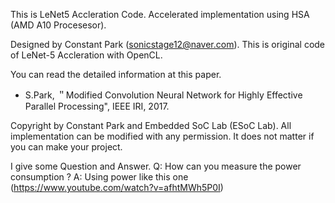 This is LeNet5 Accleration Code.
Accelerated implementation using HSA (AMD A10 Procesesor). 

Designed by Constant Park (sonicstage12@naver.com).
This is original code of LeNet-5 Accleration with OpenCL.

You can read the detailed information at this paper. 
- S.Park, ＂Modified Convolution Neural Network for Highly Effective Parallel Processing", IEEE IRI, 2017.

Copyright by Constant Park and Embedded SoC Lab (ESoC Lab). 
All implementation can be modified with any permission.
It does not matter if you can make your project. 

I give some Question and Answer.
Q: How can you measure the power consumption ?
A: Using power like this one (https://www.youtube.com/watch?v=afhtMWh5P0I)
